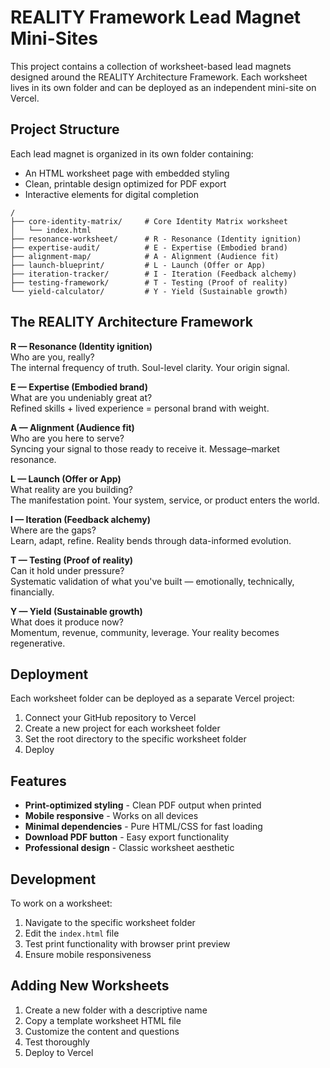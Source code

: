 # REALITY Framework Lead Magnet Mini-Sites

This project contains a collection of worksheet-based lead magnets designed around the REALITY Architecture Framework. Each worksheet lives in its own folder and can be deployed as an independent mini-site on Vercel.

## Project Structure

Each lead magnet is organized in its own folder containing:
- An HTML worksheet page with embedded styling
- Clean, printable design optimized for PDF export
- Interactive elements for digital completion

```
/
├── core-identity-matrix/     # Core Identity Matrix worksheet
│   └── index.html
├── resonance-worksheet/      # R - Resonance (Identity ignition)
├── expertise-audit/          # E - Expertise (Embodied brand)
├── alignment-map/            # A - Alignment (Audience fit)
├── launch-blueprint/         # L - Launch (Offer or App)
├── iteration-tracker/        # I - Iteration (Feedback alchemy)
├── testing-framework/        # T - Testing (Proof of reality)
└── yield-calculator/         # Y - Yield (Sustainable growth)
```

## The REALITY Architecture Framework

**R — Resonance (Identity ignition)**  
Who are you, really?  
The internal frequency of truth. Soul-level clarity. Your origin signal.

**E — Expertise (Embodied brand)**  
What are you undeniably great at?  
Refined skills + lived experience = personal brand with weight.

**A — Alignment (Audience fit)**  
Who are you here to serve?  
Syncing your signal to those ready to receive it. Message–market resonance.

**L — Launch (Offer or App)**  
What reality are you building?  
The manifestation point. Your system, service, or product enters the world.

**I — Iteration (Feedback alchemy)**  
Where are the gaps?  
Learn, adapt, refine. Reality bends through data-informed evolution.

**T — Testing (Proof of reality)**  
Can it hold under pressure?  
Systematic validation of what you've built — emotionally, technically, financially.

**Y — Yield (Sustainable growth)**  
What does it produce now?  
Momentum, revenue, community, leverage. Your reality becomes regenerative.

## Deployment

Each worksheet folder can be deployed as a separate Vercel project:

1. Connect your GitHub repository to Vercel
2. Create a new project for each worksheet folder
3. Set the root directory to the specific worksheet folder
4. Deploy

## Features

- **Print-optimized styling** - Clean PDF output when printed
- **Mobile responsive** - Works on all devices
- **Minimal dependencies** - Pure HTML/CSS for fast loading
- **Download PDF button** - Easy export functionality
- **Professional design** - Classic worksheet aesthetic

## Development

To work on a worksheet:
1. Navigate to the specific worksheet folder
2. Edit the `index.html` file
3. Test print functionality with browser print preview
4. Ensure mobile responsiveness

## Adding New Worksheets

1. Create a new folder with a descriptive name
2. Copy a template worksheet HTML file
3. Customize the content and questions
4. Test thoroughly
5. Deploy to Vercel